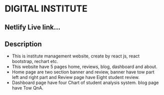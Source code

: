 # DIGITAL INSTITUTE

## Netlify Live link...

## 

## Description

- This is institute management website, create by react js, react bootstrap, rechart etc.
- This website have 5 pages home, reviews, blog, dashboard and about.
- Home page are two section banner and review, banner have tow part left and right part and Review page have Eight student review.
- Dashboard page have four Chart of student analysis system. blog page have Tow QnA.
